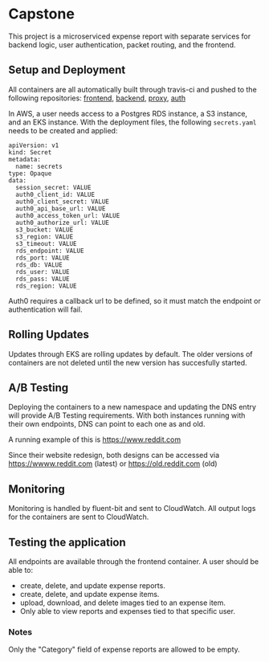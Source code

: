 # Capstone
This project is a microserviced expense report with separate services for backend logic, user authentication, packet routing, and the frontend.

## Setup and Deployment
All containers are all automatically built through travis-ci and pushed to the following repositories: [frontend](https://hub.docker.com/repository/docker/samcowley/udacity-capstone-frontend), [backend](https://hub.docker.com/repository/docker/samcowley/udacity-capstone-backend), [proxy](https://hub.docker.com/repository/docker/samcowley/udacity-capstone-proxy), [auth](https://hub.docker.com/repository/docker/samcowley/udacity-capstone-auth)

In AWS, a user needs access to a Postgres RDS instance, a S3 instance, and an EKS instance.
With the deployment files, the following `secrets.yaml` needs to be created and applied:

```
apiVersion: v1
kind: Secret
metadata:
  name: secrets
type: Opaque
data:
  session_secret: VALUE
  auth0_client_id: VALUE
  auth0_client_secret: VALUE
  auth0_api_base_url: VALUE
  auth0_access_token_url: VALUE
  auth0_authorize_url: VALUE
  s3_bucket: VALUE
  s3_region: VALUE
  s3_timeout: VALUE
  rds_endpoint: VALUE
  rds_port: VALUE
  rds_db: VALUE
  rds_user: VALUE
  rds_pass: VALUE
  rds_region: VALUE
```

Auth0 requires a callback url to be defined, so it must match the endpoint or authentication will fail.

## Rolling Updates
Updates through EKS are rolling updates by default. The older versions of containers are not deleted until the new version
has succesfully started.

## A/B Testing
Deploying the containers to a new namespace and updating the DNS entry will provide A/B Testing requirements.
With both instances running with their own endpoints, DNS can point to each one as <domain> and old.<domain>

A running example of this is https://www.reddit.com

Since their website redesign, both designs can be accessed via https://wwww.reddit.com (latest) or https://old.reddit.com (old)

## Monitoring
Monitoring is handled by fluent-bit and sent to CloudWatch. All output logs for the containers are sent to CloudWatch.

## Testing the application
All endpoints are available through the frontend container.
A user should be able to:
* create, delete, and update expense reports.
* create, delete, and update expense items.
* upload, download, and delete images tied to an expense item.
* Only able to view reports and expenses tied to that specific user.

### Notes
Only the "Category" field of expense reports are allowed to be empty.
